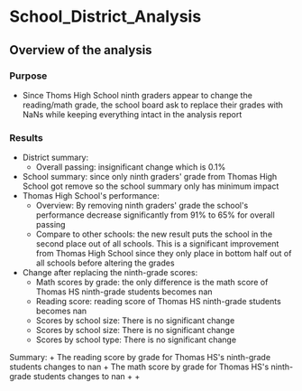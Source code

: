 # School_District_Analysis
## Overview of the analysis
### Purpose
  - Since Thoms High School ninth graders appear to change the reading/math grade, the school board ask to replace their grades with NaNs while keeping everything intact in the analysis report
### Results
  - District summary:
      + Overall passing: insignificant change which is 0.1%
  - School summary: since only ninth graders' grade from Thomas High School got remove so the school summary only has minimum impact
  - Thomas High School's performance: 
      + Overview: By removing ninth graders' grade the school's performance decrease significantly from 91% to 65% for overall passing
      + Compare to other schools: the new result puts the school in the second place out of all schools. This is a significant improvement from Thomas High School since they only place in bottom half out of all schools before altering the grades
  - Change after replacing the ninth-grade scores:
      + Math scores by grade: the only difference is the math score of Thomas HS ninth-grade students becomes nan
      + Reading score: reading score of Thomas HS ninth-grade students becomes nan
      + Scores by school size: There is no significant change 
      + Scores by school size: There is no significant change
      + Scores by school type: There is no significant change

  Summary:
      + The reading score by grade for Thomas HS's ninth-grade students changes to nan
      + The math score by grade for Thomas HS's ninth-grade students changes to nan
      +
      +
      
